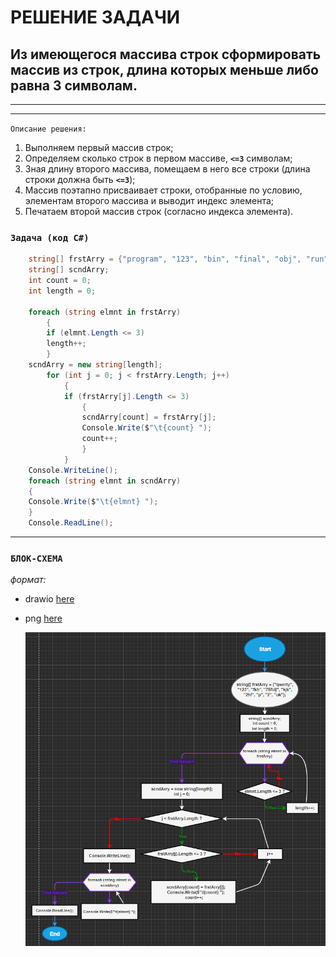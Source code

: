 # РЕШЕНИЕ ЗАДАЧИ

## Из имеющегося массива строк сформировать массив из строк, длина которых меньше либо равна 3 символам.
____
____


`Описание решения:`
1. Выполняем первый массив строк;
2. Определяем сколько строк в первом массиве, **`<=3`** символам;
3. Зная длину второго массива, помещаем в него все строки (длина строки должна быть **`<=3`**);
4. Массив поэтапно присваивает строки, отобранные по условию, элементам второго массива и выводит индекс элемента;
5. Печатаем второй массив строк (согласно индекса элемента).

  
### `Задача (код С#)`
```C#
    string[] frstArry = {"program", "123", "bin", "final", "obj", "run", "p", "2", "ok"};
    string[] scndArry;
    int count = 0;
    int length = 0;

    foreach (string elmnt in frstArry)
        {
        if (elmnt.Length <= 3)
        length++;
        }
    scndArry = new string[length];
        for (int j = 0; j < frstArry.Length; j++)
            {
            if (frstArry[j].Length <= 3)
                {
                scndArry[count] = frstArry[j];
                Console.Write($"\t{count} ");
                count++;   
                }
            }
    Console.WriteLine();
    foreach (string elmnt in scndArry)
    {
    Console.Write($"\t{elmnt} ");
    }
    Console.ReadLine();
```
___

### **`БЛОК-СХЕМА`**
*формат:* 
+ drawio [here](block%20diagram.drawio)
+ png [here](Block%20diagram.png)

  ![](Block%20diagram.png)












